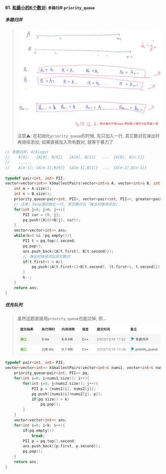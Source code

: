 #### 61. [和最小的K个数对](https://leetcode.cn/problems/qn8gGX/): `多路归并` `priority_queue`

##### 多路归并
> ![LC373](/appendix/LC373.png)
> 
> 注意⚠️: 在初始化`priority_queue`的时候, 先只加入一行, 其它数对在弹出时再继续添加; 如果直接加入所有数对, 就等于暴力了

```CPP
// 多路归并, O(klogn)
//    A[0]:   {A[0], B[0]}   {A[0], B[1]}   ...  {A[0], B[n-1]}
//    ......
//    A[m-1]: {A[m-1],B[0]}  {A[m-1],B[1]}  ...  {A[m-1],B[n-1]}

typedef pair<int, int> PII;
vector<vector<int>> kSmallestPairs(vector<int>& A, vector<int>& B, int k) {
    int m = A.size();
    int n = B.size();
    priority_queue<pair<int, PII>, vector<pair<int, PII>>, greater<pair<int, PII>>> pq;
    // 注意: heap值初始化一行, 其它数对在「弹出时继续添加」
    for(int j=0; j<n; j++){
        PII cur = {0, j};
        pq.push({A[0]+B[j], cur});
    }
    vector<vector<int>> ans;
    while(k>0 && !pq.empty()){
        PII t = pq.top().second;
        pq.pop();
        ans.push_back({A[t.first], B[t.second]});
        // 弹出时继续添加其它数对
        if(t.first+1 < m){
            pq.push({A[t.first+1]+B[t.second], {t.first+1, t.second}});
        }
        k--;
    }
    return ans;
}
```

##### 优先队列
> 虽然这题直接用`priority_queue`也能过掉, 但...
>
> ![LC373-2](/appendix/LC373-2.png)

```CPP
typedef pair<int, int> PII;
vector<vector<int>> kSmallestPairs(vector<int>& nums1, vector<int>& nums2, int k) {
    priority_queue<pair<int, PII>> pq;
    for(int i=0; i<nums1.size(); i++){
        for(int j=0; j<nums2.size(); j++){
            PII p = {nums1[i], nums2[j]};
            pq.push({nums1[i]+nums2[j], p});
            if(pq.size() > k)
                pq.pop();
        }
    }
    vector<vector<int>> ans;
    for(int i=0; i<k; i++){
        if(pq.empty())
            break;
        PII p = pq.top().second;
        ans.push_back({p.first, p.second});
        pq.pop();
    }
    return ans;
}
```